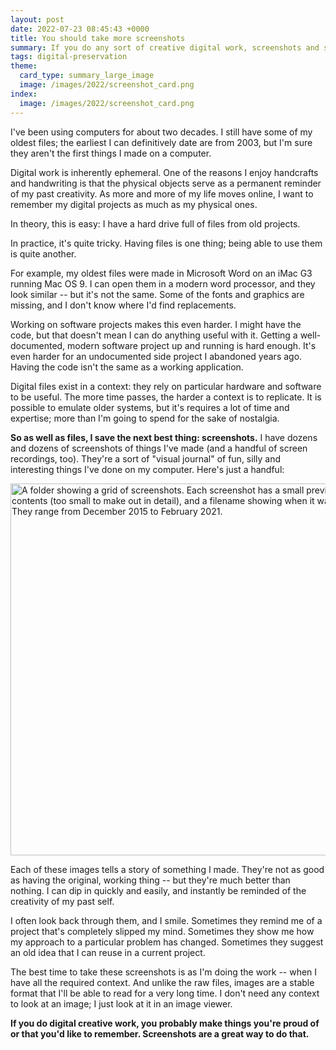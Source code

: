 ```yaml
---
layout: post
date: 2022-07-23 08:45:43 +0000
title: You should take more screenshots
summary: If you do any sort of creative digital work, screenshots and screen recordings are a great way to remember it.
tags: digital-preservation
theme:
  card_type: summary_large_image
  image: /images/2022/screenshot_card.png
index:
  image: /images/2022/screenshot_card.png
---
```


I've been using computers for about two decades.
I still have some of my oldest files; the earliest I can definitively date are from 2003, but I'm sure they aren't the first things I made on a computer.

Digital work is inherently ephemeral.
One of the reasons I enjoy handcrafts and handwriting is that the physical objects serve as a permanent reminder of my past creativity.
As more and more of my life moves online, I want to remember my digital projects as much as my physical ones.

In theory, this is easy: I have a hard drive full of files from old projects.

In practice, it's quite tricky.
Having files is one thing; being able to use them is quite another.

For example, my oldest files were made in Microsoft Word on an iMac G3 running Mac OS 9.
I can open them in a modern word processor, and they look similar -- but it's not the same.
Some of the fonts and graphics are missing, and I don't know where I'd find replacements.

Working on software projects makes this even harder.
I might have the code, but that doesn't mean I can do anything useful with it.
Getting a well-documented, modern software project up and running is hard enough.
It's even harder for an undocumented side project I abandoned years ago.
Having the code isn't the same as a working application.

Digital files exist in a context: they rely on particular hardware and software to be useful.
The more time passes, the harder a context is to replicate.
It is possible to emulate older systems, but it's requires a lot of time and expertise; more than I'm going to spend for the sake of nostalgia.

**So as well as files, I save the next best thing: screenshots.**
I have dozens and dozens of screenshots of things I've made (and a handful of screen recordings, too).
They're a sort of "visual journal" of fun, silly and interesting things I've done on my computer.
Here's just a handful:

<img src="/images/2022/screenshots_thumbnails.png" style="width: 595px;" alt="A folder showing a grid of screenshots. Each screenshot has a small preview of its contents (too small to make out in detail), and a filename showing when it was taken. They range from December 2015 to February 2021.">

Each of these images tells a story of something I made.
They're not as good as having the original, working thing -- but they're much better than nothing.
I can dip in quickly and easily, and instantly be reminded of the creativity of my past self.

I often look back through them, and I smile.
Sometimes they remind me of a project that's completely slipped my mind.
Sometimes they show me how my approach to a particular problem has changed.
Sometimes they suggest an old idea that I can reuse in a current project.

The best time to take these screenshots is as I'm doing the work -- when I have all the required context.
And unlike the raw files, images are a stable format that I'll be able to read for a very long time.
I don't need any context to look at an image; I just look at it in an image viewer.

**If you do digital creative work, you probably make things you're proud of or that you'd like to remember. Screenshots are a great way to do that.**
